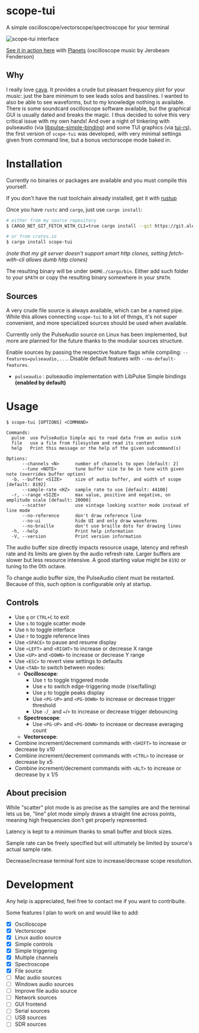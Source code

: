 # scope-tui
A simple oscilloscope/vectorscope/spectroscope for your terminal

![scope-tui interface](https://cdn.alemi.dev/scope-tui-wide.png)

[See it in action here](https://cdn.alemi.dev/scope-tui-oscilloscope-music.webm) with [Planets](https://youtu.be/XziuEdpVUe0) (oscilloscope music by Jerobeam Fenderson)

## Why
I really love [cava](https://github.com/karlstav/cava). It provides a crude but pleasant frequency plot for your music: just the bare minimum to see leads solos and basslines.
I wanted to also be able to see waveforms, but to my knowledge nothing is available. There is some soundcard oscilloscope software available, but the graphical GUI is usually dated and breaks the magic.
I thus decided to solve this very critical issue with my own hands! And over a night of tinkering with pulseaudio (via [libpulse-simple-binding](https://crates.io/crates/libpulse-simple-binding)) and some TUI graphics (via [tui-rs](https://github.com/fdehau/tui-rs)), 
the first version of `scope-tui` was developed, with very minimal settings given from command line, but a bonus vectorscope mode baked in.

# Installation
Currently no binaries or packages are available and you must compile this yourself.

If you don't have the rust toolchain already installed, get it with [rustup](https://rustup.rs/)

Once you have `rustc` and `cargo`, just use `cargo install`:
```bash
# either from my source repository
$ CARGO_NET_GIT_FETCH_WITH_CLI=true cargo install --git https://git.alemi.dev/scope-tui.git

# or from crates.io
$ cargo install scope-tui
```
_(note that my git server doesn't support smart http clones, setting fetch-with-cli allows dumb http clones)_

The resulting binary will be under `$HOME./cargo/bin`. Either add such folder to your `$PATH` or copy the resulting binary somewhere in your `$PATH`.

## Sources
A very crude file source is always available, which can be a named pipe. While this allows connecting `scope-tui` to a lot of things, it's not super convenient, and more specialized sources should be used when available.

Currently only the PulseAudio source on Linux has been implemented, but more are planned for the future thanks to the modular sources structure.

Enable sources by passing the respective feature flags while compiling: `--features=pulseaudio,...`. Disable default features with `--no-default-features`. 
 * `pulseaudio` : pulseaudio implementation with LibPulse Simple bindings **(enabled by default)**


# Usage
```
$ scope-tui [OPTIONS] <COMMAND>

Commands:
  pulse  use PulseAudio Simple api to read data from an audio sink
  file   use a file from filesystem and read its content
  help   Print this message or the help of the given subcommand(s)

Options:
      --channels <N>      number of channels to open [default: 2]
      --tune <NOTE>       tune buffer size to be in tune with given note (overrides buffer option)
  -b, --buffer <SIZE>     size of audio buffer, and width of scope [default: 8192]
      --sample-rate <HZ>  sample rate to use [default: 44100]
  -r, --range <SIZE>      max value, positive and negative, on amplitude scale [default: 20000]
      --scatter           use vintage looking scatter mode instead of line mode
      --no-reference      don't draw reference line
      --no-ui             hide UI and only draw waveforms
      --no-braille        don't use braille dots for drawing lines
  -h, --help              Print help information
  -V, --version           Print version information
```

The audio buffer size directly impacts resource usage, latency and refresh rate and its limits are given by the audio refresh rate. Larger buffers are slower but less resource intensive. A good starting value might be `8192` or tuning to the 0th octave.

To change audio buffer size, the PulseAudio client must be restarted. Because of this, such option is configurable only at startup.

## Controls
* Use `q` or `CTRL+C` to exit
* Use `s` to toggle scatter mode
* Use `h` to toggle interface
* Use `r` to toggle reference lines
* Use `<SPACE>` to pause and resume display
* Use `<LEFT>` and `<RIGHT>` to increase or decrease X range
* Use `<UP>` and `<DOWN>` to increase or decrease Y range
* Use `<ESC>` to revert view settings to defaults
* Use `<TAB>` to switch between modes:
  * **Oscilloscope**:
    * Use `t` to toggle triggered mode
    * Use `e` to switch edge-triggering mode (rise/falling)
    * Use `p` to toggle peaks display
    * Use `<PG-UP>` and `<PG-DOWN>` to increase or decrease trigger threshold
    * Use `-`/`_` and `=`/`+` to increase or decrease trigger debouncing
  * **Spectroscope**:
    * Use `<PG-UP>` and `<PG-DOWN>` to increase or decrease averaging count
  * **Vectorscope**:
* Combine increment/decrement commands with `<SHIFT>` to increase or decrease by x10
* Combine increment/decrement commands with `<CTRL>` to increase or decrease by x5
* Combine increment/decrement commands with `<ALT>` to increase or decrease by x 1/5

## About precision
While "scatter" plot mode is as precise as the samples are and the terminal lets us be, "line" plot mode simply draws a straight line across points, meaning high frequencies don't get properly represented.

Latency is kept to a minimum thanks to small buffer and block sizes.

Sample rate can be freely specified but will ultimately be limited by source's actual sample rate.

Decrease/increase terminal font size to increase/decrease scope resolution.

# Development
Any help is appreciated, feel free to contact me if you want to contribuite.

Some features I plan to work on and would like to add:
 * [x] Oscilloscope
 * [x] Vectorscope
 * [x] Linux audio source
 * [x] Simple controls
 * [x] Simple triggering
 * [x] Multiple channels
 * [x] Spectroscope
 * [x] File source
 * [ ] Mac audio sources
 * [ ] Windows audio sources
 * [ ] Improve file audio source
 * [ ] Network sources
 * [ ] GUI frontend
 * [ ] Serial sources
 * [ ] USB sources
 * [ ] SDR sources

